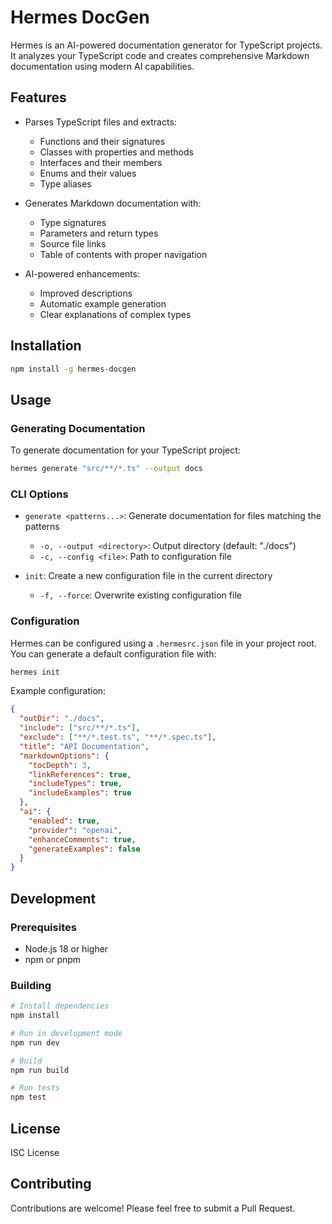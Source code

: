 # Hermes DocGen

Hermes is an AI-powered documentation generator for TypeScript projects. It analyzes your TypeScript code and creates comprehensive Markdown documentation using modern AI capabilities.

## Features

- Parses TypeScript files and extracts:
  - Functions and their signatures
  - Classes with properties and methods
  - Interfaces and their members
  - Enums and their values
  - Type aliases

- Generates Markdown documentation with:
  - Type signatures
  - Parameters and return types
  - Source file links
  - Table of contents with proper navigation

- AI-powered enhancements:
  - Improved descriptions
  - Automatic example generation
  - Clear explanations of complex types

## Installation

```bash
npm install -g hermes-docgen
```

## Usage

### Generating Documentation

To generate documentation for your TypeScript project:

```bash
hermes generate "src/**/*.ts" --output docs
```

### CLI Options

- `generate <patterns...>`: Generate documentation for files matching the patterns
  - `-o, --output <directory>`: Output directory (default: "./docs")
  - `-c, --config <file>`: Path to configuration file

- `init`: Create a new configuration file in the current directory
  - `-f, --force`: Overwrite existing configuration file

### Configuration

Hermes can be configured using a `.hermesrc.json` file in your project root. You can generate a default configuration file with:

```bash
hermes init
```

Example configuration:

```json
{
  "outDir": "./docs",
  "include": ["src/**/*.ts"],
  "exclude": ["**/*.test.ts", "**/*.spec.ts"],
  "title": "API Documentation",
  "markdownOptions": {
    "tocDepth": 3,
    "linkReferences": true,
    "includeTypes": true,
    "includeExamples": true
  },
  "ai": {
    "enabled": true,
    "provider": "openai",
    "enhanceComments": true,
    "generateExamples": false
  }
}
```

## Development

### Prerequisites

- Node.js 18 or higher
- npm or pnpm

### Building

```bash
# Install dependencies
npm install

# Run in development mode
npm run dev

# Build
npm run build

# Run tests
npm test
```

## License

ISC License

## Contributing

Contributions are welcome! Please feel free to submit a Pull Request.